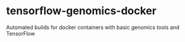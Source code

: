 # tensorflow-genomics-docker
Automated builds for docker containers with basic genomics tools and TensorFlow
